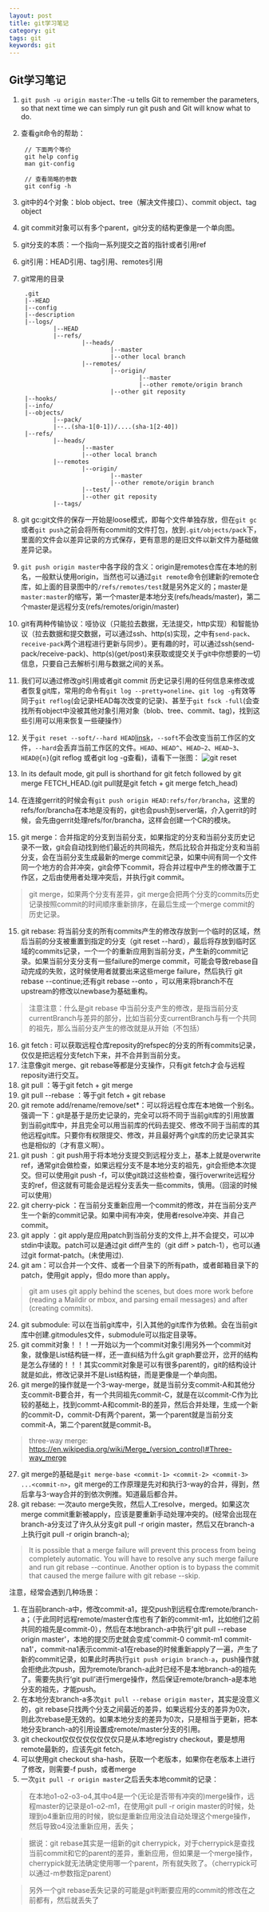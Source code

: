 ```yaml
---
layout: post
title: git学习笔记
category: git
tags: git
keywords: git
---
```


## Git学习笔记
1. `git push -u origin master`:The -u tells Git to remember the parameters, so that next time we can simply run git push and Git will know what to do.
2. 查看git命令的帮助：

        // 下面两个等价
        git help config
        man git-config

        // 查看简略的参数
        git config -h

<!-- more -->
3. git中的4个对象：blob object、tree（解决文件接口）、commit object、tag object
3. git commit对象可以有多个parent，git分支的结构更像是一个单向图。
4. git分支的本质：一个指向一系列提交之首的指针或者引用ref
5. git引用：HEAD引用、tag引用、remotes引用
6. git常用的目录

        .git
        |--HEAD
        |--config
        |--description
        |--logs/
                |--HEAD
                |--refs/
                        |--heads/
                                |--master
                                |--other local branch
                        |--remotes/
                                |--origin/
                                        |--master
                                        |--other remote/origin branch
                                |--other git reposity
        |--hooks/
        |--info/
        |--objects/
                |--pack/
                |--..(sha-1[0-1])/....(sha-1[2-40])
        |--refs/
                |--heads/
                        |--master
                        |--other local branch
                |--remotes
                        |--origin/
                                |--master
                                |--other remote/origin branch
                        |--test/
                        |--other git reposity
                |--tags/


7. git gc:git文件的保存一开始是loose模式，即每个文件单独存放，但在`git gc`或者`git push`之前会将所有commit的文件打包，放到`.git/objects/pack`下，里面的文件会以差异记录的方式保存，更有意思的是旧文件以新文件为基础做差异记录。
8. `git push origin master`中各字段的含义：origin是remotes仓库在本地的别名，一般默认使用origin，当然也可以通过`git remote`命令创建新的remote仓库，如上面的目录图中的`/refs/remotes/test`就是另外定义的；master是`master:master`的缩写，第一个master是本地分支(refs/heads/master)，第二个master是远程分支(refs/remotes/origin/master)
9. git有两种传输协议：哑协议（只能拉去数据，无法提交，http实现）和智能协议（拉去数据和提交数据，可以通过ssh、http(s)实现，之中有`send-pack`、`receive-pack`两个进程进行更新与同步）。更有趣的时，可以通过ssh(send-pack/receive-pack)、http(s)(get/post)来获取或提交关于git中你想要的一切信息，只要自己去解析引用与数据之间的关系。
10. 我们可以通过修改git引用或者git commit 历史记录引用的任何信息来修改或者恢复git库，常用的命令有`git log --pretty=oneline`、`git log -g`有效等同于`git reflog`(会记录HEAD每次改变的记录)、甚至于`git fsck -full`(会查找所有object中没被其他对象引用对象（blob、tree、commit、tag)，找到这些引用可以用来恢复一些硬操作）
11. 关于`git reset --soft/--hard HEAD`[linsk](https://git-scm.com/docs/git-reset)，`--soft`不会改变当前工作区的文件，`--hard`会丢弃当前工作区的文件。`HEAD`、`HEAD^`、`HEAD~2`、`HEAD~3`、`HEAD@{n}`(git reflog 或者git log -g查看)，请看下一张图：
![git reset](/images/git/reset.png)
12. In its default mode, git pull is shorthand for git fetch followed by git merge FETCH_HEAD.(git pull就是git fetch + git merge fetch_head)
13. 在连接gerrit的时候会有`git push origin HEAD:refs/for/brancha`，这里的refs/for/brancha在本地是没有的，git也会push到server端，介入gerrit的时候，会先由gerrit处理refs/for/brancha，这样会创建一个CR的模块。
14. git merge：合并指定的分支到当前分支，如果指定的分支和当前分支历史记录不一致，git会自动找到他们最近的共同祖先，然后比较合并指定分支和当前分支，会在当前分支生成最新的merge commit记录，如果中间有同一个文件同一个地方的合并冲突，git会停下commit，将合并过程中产生的修改置于工作区，之后由使用者处理冲突后，并执行git commit。
> git merge，如果两个分支有差异，git merge会把两个分支的commits历史记录按照commit的时间顺序重新排序，在最后生成一个merge commit的历史记录。
15. git rebase: 将当前分支的所有commits产生的修改存放到一个临时的区域，然后当前的分支被重置到指定的分支（git reset --hard），最后将存放到临时区域的commits记录，一个一个的重新应用到当前分支，产生新的commit记录。如果当前分支分支有一些failure的merge commit，可能会导致rebase自动完成的失败，这时候使用者就要出来这些merge failure，然后执行 git rebase --continue;还有git rebase --onto <newbase> <upsteam> <branch>，可以用来将branch不在upstream的修改以newbase为基础重构。
> 注意注意：什么是git rebase <branch>中当前分支产生的修改，是指当前分支currentBranch与<branch>差异的部分，比如当前分支currentBranch与<branch>有一个共同的祖先<commit-a>，那么当前分支产生的修改就是从<commit-a>开始（不包括<commit-a>）
16. git fetch <reposity> <refspec>: 可以获取远程仓库reposity的refspec的分支的所有commits记录，仅仅是把远程分支fetch下来，并不合并到当前分支。
17. 注意像git merge、git rebase等都是分支操作，只有git fetch才会与远程reposity进行交互。
18. git pull <reposity> <refspec>：等于git fetch + git merge
19. git pull --rebase <reposity> <refspec>：等于git fetch + git rebase
20. git remote add/rename/remove/set*：可以将远程仓库在本地做一个别名。强调一下：git是基于是历史记录的，完全可以将不同于当前git库的引用放置到当前git库中，并且完全可以用当前库的代码去提交、修改不同于当前库的其他远程git库。只要你有权限提交、修改，并且最好两个git库的历史记录其实也是相似的（才有意义啊）。
21. git push <reposity> <refspec>：git push用于将本地分支提交到远程分支上，基本上就是overwrite ref，通常git会做检查，如果远程分支不是本地分支的祖先，git会拒绝本次提交。但可以使用git push -f，可以使git跳过这些检查，强行overwrite远程分支的ref，但这就有可能会是远程分支丢失一些commits，慎用。（回滚的时候可以使用）
22. git cherry-pick <commit>：在当前分支重新应用一个commit的修改，并在当前分支产生一个新的commit记录。如果中间有冲突，使用者resolve冲突、并自己commit。
22. git apply <patch>：git apply是应用patch到当前分支的文件上,并不会提交，可以冲stdin中读取。patch可以是通过git diff产生的（git diff > patch-1），也可以通过git format-patch。(未使用过).
23. git am：可以合并一个文件、或者一个目录下的所有path，或者邮箱目录下的patch，使用git apply，但do more than apply。
> git am uses git apply behind the scenes, but does more work before (reading a Maildir or mbox, and parsing email messages) and after (creating commits).
24. git submodule: 可以在当前git库中，引入其他的git库作为依赖。会在当前git库中创建.gitmodules文件，submodule可以指定目录等。
25. git commit对象！！！一开始以为一个commit对象引用另外一个commit对象，就像是List结构链一样，还一直纠结为什么git graph要岔开，岔开的结构是怎么存储的！！！其实commit对象是可以有很多parent的，git的结构设计就是如此，修改记录并不是List结构链，而是更像是一个单向图。
26. git merge的操作就是一个3-way-merge，就是当前分支commit-A和其他分支commit-B要合并，有一个共同祖先commit-C，就是在以commit-C作为比较的基础上，找到commt-A和commit-B的差异，然后合并处理，生成一个新的commit-D，commit-D有两个parent，第一个parent就是当前分支commit-A，第二个parent就是commit-B。
> three-way merge: <https://en.wikipedia.org/wiki/Merge_(version_control)#Three-way_merge>
27. git merge的基础是`git merge-base <commit-1> <commit-2> <commit-3> ...<commit-n>`，git merge的工作原理是先对<commit-n-1>和<commit-n>执行3-way的合并，得到<commit-cn-1>，然后拿<commit-cn-1>与<commit-n-2>3-way合并的到<commit-cn-2>依次例推。知道最后都合并。
28. git rebase: 一次auto merge失败，然后人工resolve，merged。如果这次merge commit重新被apply，应该是要重新手动处理冲突的。(经常会出现在branch-a分支过了许久从分支git pull -r origin master，然后又在branch-a上执行git pull -r origin branch-a);
> It is possible that a merge failure will prevent this process from being completely automatic. You will have to resolve any such merge failure and run git rebase --continue. Another option is to bypass the commit that caused the merge failure with git rebase --skip.


注意，经常会遇到几种场景：

1. 在当前branch-a中，修改commit-a1，提交push到远程仓库remote/branch-a；（于此同时远程remote/master仓库也有了新的commit-m1，比如他们之前共同的祖先是commit-0），然后在本地branch-a中执行'git pull --rebase origin master'，本地的提交历史就会变成'commit-0 commit-m1 commit-na1'，commit-na1表示commit-a1在rebase的时候重新apply了一遍，产生了新的commit记录，如果此时再执行`git push origin branch-a`，push操作就会拒绝此次push，因为remote/branch-a此时已经不是本地branch-a的祖先了。需要先执行‘git pull’进行merge操作，然后保证remote/branch-a是本地分支的祖先，才能push。
2. 在本地分支branch-a多次`git pull --rebase origin master`，其实是没意义的，git rebase只找两个分支之间最近的差异，如果远程分支的差异为0次，则此次rebase是无效的。如果本地分支的差异为0次，只是相当于更新，把本地分支branch-a的引用设置成remote/master分支的引用。
3. git checkout仅仅仅仅仅仅仅仅只是从本地registry checkout，要是想用remote最新的，应该先git fetch。
4. 可以使用git checkout sha-hash，获取一个老版本，如果你在老版本上进行了修改，则需要-f push，或者merge
5. 一次`git pull -r origin master`之后丢失本地commit的记录：

> 在本地o1-o2-o3-o4,其中o4是一个(无论是否带有冲突的)merge操作，远程master的记录是o1-o2-m1，在使用git pull -r origin master的时候，处理到o4重新应用的时候，貌似是重新应用没法自动处理这个merge操作，然后导致o4没法重新应用，丢失；

> 据说：git rebase其实是一组新的git cherrypick，对于cherrypick是查找当前commit和它的parent的差异，重新应用，但如果是一个merge操作，cherrypick就无法确定使用哪一个parent，所有就失败了。（cherrypick可以通过-m参数指定parent）

> 另外一个git rebase丢失记录的可能是git判断要应用的commit的修改在之前都有，然后就丢失了
